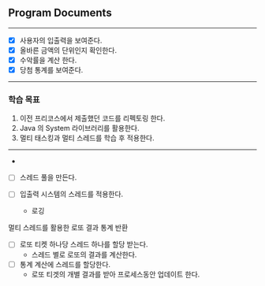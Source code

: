 ## Program Documents


---

- [x] 사용자의 입출력을 보여준다.
- [x] 올바른 금액의 단위인지 확인한다. 
- [x] 수악률을 계산 한다.
- [x] 당첨 통계를 보여준다.

---

### 학습 목표

1. 이전 프리코스에서 제출했던 코드를 리펙토링 한다.
2. Java 의 System 라이브러리를 활용한다.
3. 멀티 태스킹과 멀티 스레드를 학습 후 적용한다.



---
- 
- [ ] 스레드 풀을 만든다.

- [ ] 입출력 시스템의 스레드를 적용한다.
  - 로깅

멀티 스레드를 활용한 로또 결과 통계 반환
- [ ] 로또 티켓 하나당 스레드 하나를 할당 받는다.
  - 스레드 별로 로또의 결과를 계산한다.
- [ ] 통계 계산에 스레드를 할당한다.
  - 로또 티겟의 개별 결과를 받아 프로세스동안 업데이트 한다.
